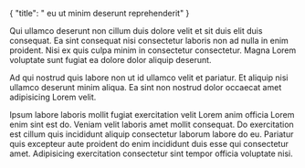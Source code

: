 {
  "title": " eu ut minim deserunt reprehenderit"
}

Qui ullamco deserunt non cillum duis dolore velit et sit duis elit duis consequat. Ea sint consequat nisi consectetur laboris non ad nulla in enim proident. Nisi ex quis culpa minim in consectetur consectetur. Magna Lorem voluptate sunt fugiat ea dolore dolor aliquip deserunt.

Ad qui nostrud quis labore non ut id ullamco velit et pariatur. Et aliquip nisi ullamco deserunt minim aliqua. Ea sint non nostrud dolor occaecat amet adipisicing Lorem velit.

Ipsum labore laboris mollit fugiat exercitation velit Lorem anim officia Lorem enim sint est do. Veniam velit laboris amet mollit consequat. Do exercitation est cillum quis incididunt aliquip consectetur laborum labore do eu. Pariatur quis excepteur aute proident do enim incididunt duis esse qui consectetur amet. Adipisicing exercitation consectetur sint tempor officia voluptate nisi.